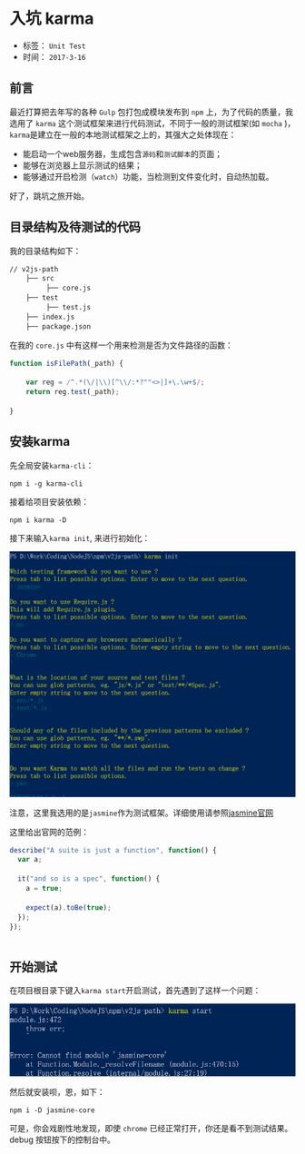 # 入坑 karma

- 标签： `Unit Test`
- 时间： `2017-3-16`

## 前言

最近打算把去年写的各种 `Gulp` 包打包成模块发布到 `npm` 上，为了代码的质量，我选用了 `karma` 这个测试框架来进行代码测试，不同于一般的测试框架(如 `mocha` )，`karma`是建立在一般的本地测试框架之上的，其强大之处体现在：

- 能启动一个web服务器，生成包含`源码`和`测试脚本`的页面；
- 能够在浏览器上显示测试的结果；
- 能够通过开启检测（`watch`）功能，当检测到文件变化时，自动热加载。


好了，跳坑之旅开始。

## 目录结构及待测试的代码

我的目录结构如下：

```markdown
// v2js-path
    ├── src
         ├── core.js
    ├── test
         ├── test.js
    ├── index.js
    ├── package.json
```

在我的 `core.js` 中有这样一个用来检测是否为文件路径的函数：

```js
function isFilePath(_path) {

    var reg = /^.*(\/|\\)[^\\/:*?""<>|]+\.\w+$/;
    return reg.test(_path);

}
```

## 安装karma

先全局安装`karma-cli`：

```
npm i -g karma-cli
```

接着给项目安装依赖：

```
npm i karma -D
```

接下来输入`karma init`, 来进行初始化：

![karma](./img/karma.png)

注意，这里我选用的是`jasmine`作为测试框架。详细使用请参照[jasmine官网](https://jasmine.github.io/)

这里给出官网的范例：

```js
describe("A suite is just a function", function() {
  var a;

  it("and so is a spec", function() {
    a = true;

    expect(a).toBe(true);
  });
});
    
```

## 开始测试

在项目根目录下键入`karma start`开启测试，首先遇到了这样一个问题：

![karma-2](./img/karma-2.png)

然后就安装呗，恩，如下：

```
npm i -D jasmine-core
```

可是，你会戏剧性地发现，即使 `chrome` 已经正常打开，你还是看不到测试结果。debug 按钮按下的控制台中。





